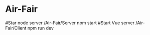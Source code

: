 # Air-Fair
#Star node server /Air-Fair/Server npm start
#Start Vue server /Air-Fair/Client npm run dev